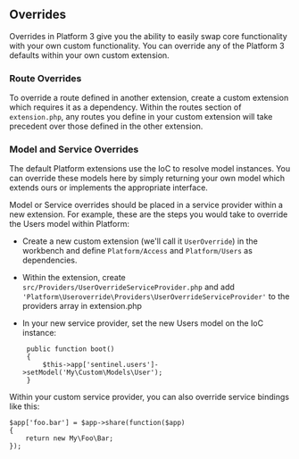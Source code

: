 ## Overrides

Overrides in Platform 3 give you the ability to easily swap core functionality with your own custom functionality. You can override any of the Platform 3 defaults within your own custom extension.

### Route Overrides

To override a route defined in another extension, create a custom extension which requires it as a dependency. Within the routes section of `extension.php`, any routes you define in your custom extension will take precedent over those defined in the other extension.

### Model and Service Overrides

The default Platform extensions use the IoC to resolve model instances. You can override these models here by simply returning your own model which extends ours or implements the appropriate interface.

Model or Service overrides should be placed in a service provider within a new extension. For example, these are the steps you would take to override the Users model within Platform:

 - Create a new custom extension (we'll call it `UserOverride`) in the workbench and define `Platform/Access` and `Platform/Users` as dependencies.
 - Within the extension, create `src/Providers/UserOverrideServiceProvider.php` and add `'Platform\Useroverride\Providers\UserOverrideServiceProvider'` to the providers array in extension.php
 - In your new service provider, set the new Users model on the IoC instance:

     	public function boot()
     	{
        	$this->app['sentinel.users']->setModel('My\Custom\Models\User');
     	}
     
Within your custom service provider, you can also override service bindings like this:

	$app['foo.bar'] = $app->share(function($app)
	{
		return new My\Foo\Bar;
	});
